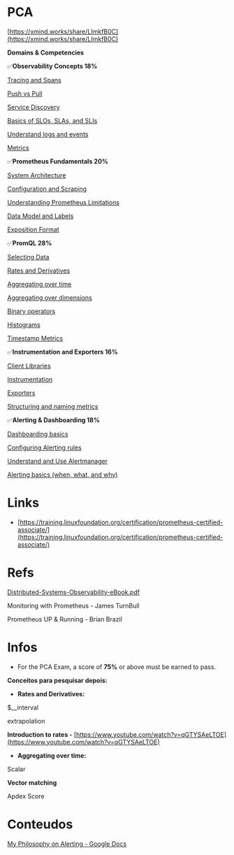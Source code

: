 # PCA

[https://xmind.works/share/LImkfB0C](https://xmind.works/share/LImkfB0C)

**Domains & Competencies**

✅**Observability Concepts 18%**

[Tracing and Spans](PCA%20cd9096bcdf954863a10bfe439deac163/Tracing%20and%20Spans%2084f42b2d3901413fbdfe097f5f8ea910.md)

[Push vs Pull](PCA%20cd9096bcdf954863a10bfe439deac163/Push%20vs%20Pull%20ee2661f160134e9cbe3f8d6f7cabdc9d.md)

[Service Discovery](PCA%20cd9096bcdf954863a10bfe439deac163/Service%20Discovery%20e9cd935b8c1c4e669529bdeb2c87cce2.md)

[
Basics of SLOs, SLAs, and SLIs](PCA%20cd9096bcdf954863a10bfe439deac163/Basics%20of%20SLOs,%20SLAs,%20and%20SLIs%206ac7842108da4755925646c2e50b609f.md)

[Understand logs and events](PCA%20cd9096bcdf954863a10bfe439deac163/Understand%20logs%20and%20events%20000955b48e004fa0896d7785f1c2681d.md)

[Metrics](PCA%20cd9096bcdf954863a10bfe439deac163/Metrics%20308e442fc2b647a7bab45289ea855707.md)

✅**Prometheus Fundamentals 20%**

[System Architecture](PCA%20cd9096bcdf954863a10bfe439deac163/System%20Architecture%201baaa00a02124112b0f8900dd9f41de7.md)

[Configuration and Scraping](PCA%20cd9096bcdf954863a10bfe439deac163/Configuration%20and%20Scraping%2049bb76c9657d47399ccb6f06c963a8c6.md)

[Understanding Prometheus Limitations](PCA%20cd9096bcdf954863a10bfe439deac163/Understanding%20Prometheus%20Limitations%20ae4dbd6c2cd640f0aac950549a843eda.md)

[Data Model and Labels
](PCA%20cd9096bcdf954863a10bfe439deac163/Data%20Model%20and%20Labels%20aee68c2c297b49e595c138d8050b2e15.md)

[Exposition Format](PCA%20cd9096bcdf954863a10bfe439deac163/Exposition%20Format%20e20c832fc2ec40809aabba2ba7a58b7d.md)

✅**PromQL 28%**

[Selecting Data](PCA%20cd9096bcdf954863a10bfe439deac163/Selecting%20Data%20bb31eb06740e46849b043571b2df1d45.md)

[Rates and Derivatives](PCA%20cd9096bcdf954863a10bfe439deac163/Rates%20and%20Derivatives%20b5dd80e4dbee4eefa61b697fe7c2c201.md)

[Aggregating over time](PCA%20cd9096bcdf954863a10bfe439deac163/Aggregating%20over%20time%204d53fedb066a49f1a03b04f5ad5ffbdb.md)

[Aggregating over dimensions](PCA%20cd9096bcdf954863a10bfe439deac163/Aggregating%20over%20dimensions%2058c8364d624140f5b36ccafddede61db.md)

[Binary operators](PCA%20cd9096bcdf954863a10bfe439deac163/Binary%20operators%20eb4d4f761d72450f86c775271a3bdce1.md)

[Histograms](PCA%20cd9096bcdf954863a10bfe439deac163/Histograms%208e599c62bd074016870b35d573880a3a.md)

[Timestamp Metrics](PCA%20cd9096bcdf954863a10bfe439deac163/Timestamp%20Metrics%20fd4001423d444d64bd0f9591e27fdc23.md)

✅**Instrumentation and Exporters 16%**

[Client Libraries](PCA%20cd9096bcdf954863a10bfe439deac163/Client%20Libraries%207f9f2d47d1e8400bb84431c8cf04b183.md)

[Instrumentation](PCA%20cd9096bcdf954863a10bfe439deac163/Instrumentation%2091db4de44f7d4a39a444565b414752fb.md)

[Exporters](PCA%20cd9096bcdf954863a10bfe439deac163/Exporters%20b932e7c186a74cb7b6736c2a8ed68b8a.md)

[
Structuring and naming metrics](PCA%20cd9096bcdf954863a10bfe439deac163/Structuring%20and%20naming%20metrics%2064662edd1802487aba9e8f65980c9fdb.md)

✅**Alerting & Dashboarding 18%**

[Dashboarding basics](PCA%20cd9096bcdf954863a10bfe439deac163/Dashboarding%20basics%20aec3ebdceec4422894f422b16bfc1b4e.md)

[Configuring Alerting rules](PCA%20cd9096bcdf954863a10bfe439deac163/Configuring%20Alerting%20rules%20293ff931952341f08b325f3277bc43c6.md)

[Understand and Use Alertmanager](PCA%20cd9096bcdf954863a10bfe439deac163/Understand%20and%20Use%20Alertmanager%2068cae7e97cd243d4b2d7cb472c96b3b5.md)

[Alerting basics (when, what, and why)](PCA%20cd9096bcdf954863a10bfe439deac163/Alerting%20basics%20(when,%20what,%20and%20why)%206ada15b1701843a8ae97f9d3fcc4d119.md)

# Links

- [https://training.linuxfoundation.org/certification/prometheus-certified-associate/](https://training.linuxfoundation.org/certification/prometheus-certified-associate/)

# Refs

[Distributed-Systems-Observability-eBook.pdf](PCA%20cd9096bcdf954863a10bfe439deac163/Distributed-Systems-Observability-eBook.pdf)

Monitoring with Prometheus - James TurnBull

Prometheus UP & Running - Brian Brazil

# Infos

- For the PCA Exam, a score of **75%** or above must be earned to pass.

**Conceitos para pesquisar depois:** 

- **Rates and Derivatives:**

$__interval

extrapolation

**Introduction to rates -** [https://www.youtube.com/watch?v=qGTYSAeLTOE](https://www.youtube.com/watch?v=qGTYSAeLTOE)

- **Aggregating over time:**

Scalar

**Vector matching**

Apdex Score

# Conteudos

[My Philosophy on Alerting - Google Docs](PCA%20cd9096bcdf954863a10bfe439deac163/My%20Philosophy%20on%20Alerting%20-%20Google%20Docs%2032b681c3046849abbea8aa35e22e1b0c.md)

